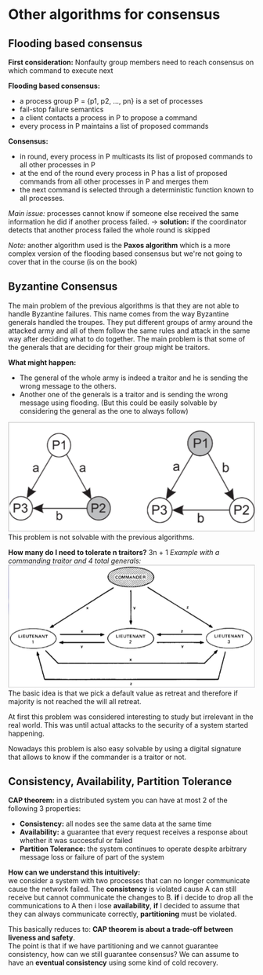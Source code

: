 # Other algorithms for consensus

## Flooding based consensus

**First consideration:** Nonfaulty group members need to reach consensus on which command to execute next

**Flooding based consensus:**

- a process group P = {p1, p2, ..., pn} is a set of processes
- fail-stop failure semantics
- a client contacts a process in P to propose a command
- every process in P maintains a list of proposed commands

**Consensus:**

- in round, every process in P multicasts its list of proposed commands to all other processes in P
- at the end of the round every process in P has a list of proposed commands from all other processes in P and merges them
- the next command is selected through a deterministic function known to all processes.

*Main issue:* processes cannot know if someone else received the same information he did if another process failed. -> **solution:** if the coordinator detects that another process failed the whole round is skipped

*Note:* another algorithm used is the **Paxos algorithm** which is a more complex version of the flooding based consensus but we're not going to cover that in the course (is on the book)

## Byzantine Consensus

The main problem of the previous algorithms is that they are not able to handle Byzantine failures. This name comes from the way Byzantine generals handled the troupes. They put different groups of army around the attacked army and all of them follow the same rules and attack in the same way after deciding what to do together. The main problem is that some of the generals that are deciding for their group might be traitors.

**What might happen:**

- The general of the whole army is indeed a traitor and he is sending the wrong message to the others.
- Another one of the generals is a traitor and is sending the wrong message using flooding. (But this could be easily solvable by considering the general as the one to always follow)

![byzantine](../Screenshots/byzantine_consensus)
This problem is not solvable with the previous algorithms.

**How many do I need to tolerate n traitors?** 3n + 1
*Example with a commanding traitor and 4 total generals:*
![byzantine_example](../Screenshots/byzantine_3n1)
The basic idea is that we pick a default value as retreat and therefore if majority is not reached the will all retreat.

At first this problem was considered interesting to study but irrelevant in the real world. This was until actual attacks to the security of a system started happening.

Nowadays this problem is also easy solvable by using a digital signature that allows to know if the commander is a traitor or not.

## Consistency, Availability, Partition Tolerance

**CAP theorem:** in a distributed system you can have at most 2 of the following 3 properties:

- **Consistency:** all nodes see the same data at the same time
- **Availability:** a guarantee that every request receives a response about whether it was successful or failed
- **Partition Tolerance:** the system continues to operate despite arbitrary message loss or failure of part of the system

**How can we understand this intuitively:**  
we consider a system with two processes that can no longer communicate cause the network failed. The **consistency** is violated cause A can still receive but cannot communicate the changes to B. **if** i decide to drop all the communications to A then i lose **availability**, **if** I decided to assume that they can always communicate correctly, **partitioning** must be violated.

This basically reduces to:
**CAP theorem is about a trade-off between liveness and safety**.  
The point is that if we have partitioning and we cannot guarantee consistency, how can we still guarantee consensus? We can assume to have an **eventual consistency** using some kind of cold recovery.
